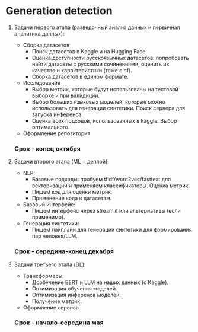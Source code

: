 # Generation detection

1. Задачи первого этапа (разведочный анализ данных и первичная аналитика данных):
    - Сборка датасетов
        - Поиск датасетов в Kaggle и на Hugging Face
        - Оценка доступности русскоязычных датасетов: попробовать найти датасеты с русскими сочинениями, оценить их качество и характеристики (тоже с hf).
        - Сборка датасетов в едином формате.
    - Исследование
        - Выбор метрик, которые будут использованы на тестовой выборке и при валидиции.
        - Выбор больших языковых моделей, которые можно использовать для генерации синтетики. Поиск сервера для запуска инференса.
        - Оценка всех подходов, использованных в kaggle. Выбор оптимального.
    - Оформление репозитория

    ### Срок - конец октября

2. Задачи второго этапа (ML + деплой):
    - NLP:
        - Базовые подходы: пробуем tfidf/word2vec/fasttext для векторизации и применяем классификаторы. Оценка метрик.
        - Пишем код для оценки метрик.
        - Применение кода к датасетам.
    - Базовый интерфейс:
        - Пишем интерфейс через streamlit или альтернативы (если применимо).
    - Генерация синтетики:
        - Пишем пайплайн для генерации синтетики для формирования пар человек/LLM.

    ### Срок - середина-конец декабря

3. Задачи третьего этапа (DL):
    - Трансформеры:
        - Дообучение BERT и LLM на наших данных (с Kaggle).
        - Оптимизация обучения моделей.
        - Оптимизация инференса моделей.
        - Получение метрик.
    - Оформление сервиса
    
    ### Срок - начало-середина мая
